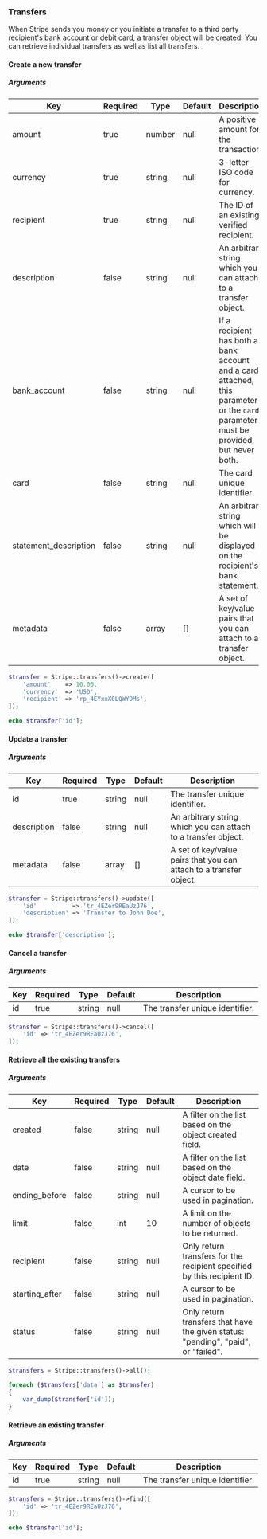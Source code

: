 ### Transfers

When Stripe sends you money or you initiate a transfer to a third party recipient's bank account or debit card, a transfer object will be created. You can retrieve individual transfers as well as list all transfers.

#### Create a new transfer

##### Arguments

Key                   | Required | Type   | Default | Description
--------------------- | -------- | ------ | ------- | --------------------------
amount                | true     | number | null    | A positive amount for the transaction.
currency              | true     | string | null    | 3-letter ISO code for currency.
recipient             | true     | string | null    | The ID of an existing, verified recipient.
description           | false    | string | null    | An arbitrary string which you can attach to a transfer object.
bank_account          | false    | string | null    | If a recipient has both a bank account and a card attached, this parameter or the `card` parameter must be provided, but never both.
card                  | false    | string | null    | The card unique identifier.
statement_description | false    | string | null    | An arbitrary string which will be displayed on the recipient's bank statement.
metadata              | false    | array  | []      | A set of key/value pairs that you can attach to a transfer object.

```php
$transfer = Stripe::transfers()->create([
	'amount'    => 10.00,
	'currency'  => 'USD',
	'recipient' => 'rp_4EYxxX0LQWYDMs',
]);

echo $transfer['id'];
```

#### Update a transfer

##### Arguments

Key         | Required | Type    | Default | Description
----------- | -------- | ------- | ------- | -----------------------------------
id          | true     | string  | null    | The transfer unique identifier.
description | false    | string  | null    | An arbitrary string which you can attach to a transfer object.
metadata    | false    | array   | []      | A set of key/value pairs that you can attach to a transfer object.

```php
$transfer = Stripe::transfers()->update([
	'id'          => 'tr_4EZer9REaUzJ76',
	'description' => 'Transfer to John Doe',
]);

echo $transfer['description'];
```

#### Cancel a transfer

##### Arguments

Key | Required | Type    | Default | Description
--- | -------- | ------- | ------- | -------------------------------------------
id  | true     | string  | null    | The transfer unique identifier.

```php
$transfer = Stripe::transfers()->cancel([
	'id' => 'tr_4EZer9REaUzJ76',
]);
```

#### Retrieve all the existing transfers

##### Arguments

Key            | Required | Type   | Default | Description
-------------- | -------- | ------ | ------- | ---------------------------------
created        | false    | string | null    | A filter on the list based on the object created field.
date           | false    | string | null    | A filter on the list based on the object date field.
ending_before  | false    | string | null    | A cursor to be used in pagination.
limit          | false    | int    | 10      | A limit on the number of objects to be returned.
recipient      | false    | string | null    | Only return transfers for the recipient specified by this recipient ID.
starting_after | false    | string | null    | A cursor to be used in pagination.
status         | false    | string | null    | Only return transfers that have the given status: "pending", "paid", or "failed".

```php
$transfers = Stripe::transfers()->all();

foreach ($transfers['data'] as $transfer)
{
	var_dump($transfer['id']);
}
```

#### Retrieve an existing transfer

##### Arguments

Key | Required | Type   | Default | Description
--- | -------- | ------ | ------- | --------------------------------------------
id  | true     | string | null    | The transfer unique identifier.

```php
$transfers = Stripe::transfers()->find([
	'id' => 'tr_4EZer9REaUzJ76',
]);

echo $transfer['id'];
```
